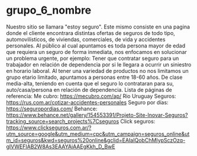 # grupo_6_nombre
Nuestro sitio se llamara "estoy seguro". Este mismo consiste en una pagina donde el cliente encontrara distintas ofertas de seguros de todo tipo, automovilísticos, de viviendas, comerciales, de vida y accidentes personales.
Al público al cual apuntamos es toda persona mayor de edad que requiera un seguro de forma  inmediata, nos enfocamos en solucionar un problema urgente, por ejemplo: Tener que contratar seguro para un trabajador en relación de dependencia por si le llegara a ocurrir un siniestro en horario laboral.
Al tener una variedad de productos no nos limitamos un grupo etario limitado, apuntamos a personas entre  18-60 años. De clase media-alta, teniendo en cuenta que el seguro lo contrataran para su, auto/casa/persona en relación de dependencia.
Lista de páginas de referencia:
Me cubro:
https://mecubro.com/ap/
Rio Uruguay Seguros:
https://rus.com.ar/cotizar-accidentes-personales
Seguro por días:
https://seguropordias.com/
Behance:
https://www.behance.net/gallery/154553391/Projeto-Site-Inovar-Seguros?tracking_source=search_projects%7Cseguros
Click seguros:
https://www.clickseguros.com.ar/?utm_source=google&utm_medium=cpc&utm_campaign=seguros_online&utm_id=seguros&kwd=seguros%20online&gclid=EAIaIQobChMIypSczOzq-gIVWEFIAB2W8As3EAAYAiAAEgKkh_D_BwE

